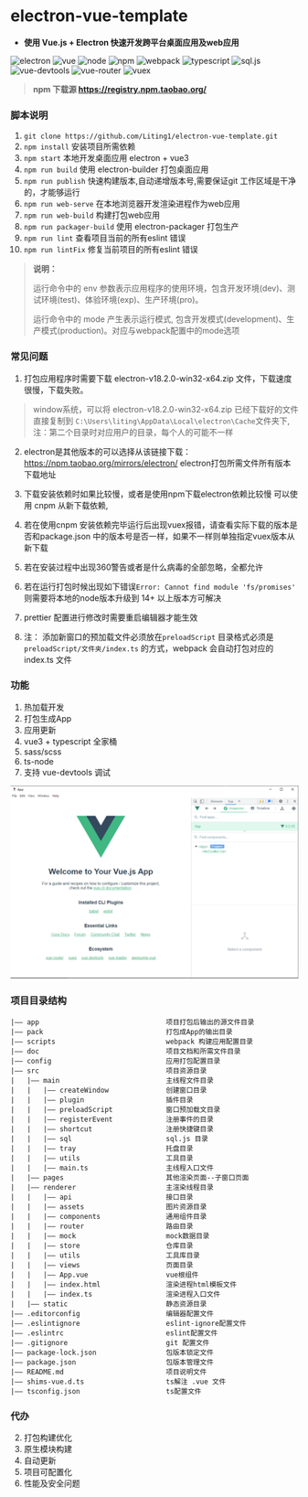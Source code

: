 # electron-vue-template

+ __使用 Vue.js + Electron 快速开发跨平台桌面应用及web应用__

![electron](https://img.shields.io/badge/electron-v18.2.0-blue)
![vue](https://img.shields.io/npm/v/vue?label=vue)
![node](https://img.shields.io/badge/node-v16.13.2-success)
![npm](https://img.shields.io/badge/npm-v8.1.2-success)
![webpack](https://img.shields.io/badge/webpack-v5.72.0-blue)
![typescript](https://img.shields.io/badge/typescript-v4.6.4-blue)
![sql.js](https://img.shields.io/badge/sql.js-v1.6.2-orange)
![vue-devtools](https://img.shields.io/badge/vue--devtools-v6.1.4-orange)
![vue-router](https://img.shields.io/badge/vue--router-v4.0.14-orange)
![vuex](https://img.shields.io/badge/vuex-v4.0.2-orange)

> __npm 下载源 https://registry.npm.taobao.org/__


### 脚本说明
1. `git clone https://github.com/Liting1/electron-vue-template.git`
2. `npm install` 安装项目所需依赖
3. `npm start` 本地开发桌面应用 electron + vue3
4. `npm run build` 使用 electron-builder 打包桌面应用
5. `npm run publish` 快速构建版本,自动递增版本号,需要保证git 工作区域是干净的，才能够运行
6. `npm run web-serve` 在本地浏览器开发渲染进程作为web应用
7. `npm run web-build` 构建打包web应用
8. `npm run packager-build` 使用 electron-packager 打包生产
9. `npm run lint` 查看项目当前的所有eslint 错误
10. `npm run lintFix` 修复当前项目的所有eslint 错误

> **说明：**
> 
> 运行命令中的 env 参数表示应用程序的使用环境，包含开发环境(dev)、测试环境(test)、体验环境(exp)、生产环境(pro)。
> 
> 运行命令中的 mode 产生表示运行模式, 包含开发模式(development)、生产模式(production)。对应与webpack配置中的mode选项

### 常见问题

1. 打包应用程序时需要下载 electron-v18.2.0-win32-x64.zip 文件，下载速度很慢，下载失败。
> window系统，可以将 electron-v18.2.0-win32-x64.zip 已经下载好的文件直接复制到 `C:\Users\liting\AppData\Local\electron\Cache`文件夹下, 注：第二个目录时对应用户的目录，每个人的可能不一样

2. electron是其他版本的可以选择从该链接下载：https://npm.taobao.org/mirrors/electron/ electron打包所需文件所有版本下载地址

3. 下载安装依赖时如果比较慢，或者是使用npm下载electron依赖比较慢
可以使用 cnpm 从新下载依赖,

4. 若在使用cnpm 安装依赖完毕运行后出现vuex报错，请查看实际下载的版本是否和package.json 中的版本号是否一样，如果不一样则单独指定vuex版本从新下载

5. 若在安装过程中出现360警告或者是什么病毒的全部忽略，全都允许

6. 若在运行打包时候出现如下错误`Error: Cannot find module 'fs/promises'` 则需要将本地的node版本升级到 14+ 以上版本方可解决

7. prettier 配置进行修改时需要重启编辑器才能生效

8. 注： 添加新窗口的预加载文件必须放在`preloadScript` 目录格式必须是 `preloadScript/文件夹/index.ts` 的方式，webpack 会自动打包对应的index.ts 文件


### 功能
1. 热加载开发
2. 打包生成App
3. 应用更新
5. vue3 + typescript 全家桶
7. sass/scss
8. ts-node
9. 支持 vue-devtools 调试

![view](./doc/image/view.png)

### 项目目录结构

```
|—— app                               项目打包后输出的源文件目录
|—— pack                              打包成App的输出目录
|—— scripts                           webpack 构建应用配置目录
|—— doc                               项目文档和所需文件目录
|—— config                            应用打包配置目录
|—— src                               项目资源目录
|   |—— main                          主线程文件目录
|   |   |—— createWindow              创建窗口目录
|   |   |—— plugin                    插件目录
|   |   |—— preloadScript             窗口预加载文目录
|   |   |—— registerEvent             注册事件的目录
|   |   |—— shortcut                  注册快捷键目录
|   |   |—— sql                       sql.js 目录
|   |   |—— tray                      托盘目录
|   |   |—— utils                     工具目录
|   |   |—— main.ts                   主线程入口文件
|   |—— pages                         其他渲染页面--子窗口页面
|   |—— renderer                      主渲染线程目录
|   |   |—— api                       接口目录
|   |   |—— assets                    图片资源目录
|   |   |—— components                通用组件目录
|   |   |—— router                    路由目录
|   |   |—— mock                      mock数据目录
|   |   |—— store                     仓库目录
|   |   |—— utils                     工具库目录
|   |   |—— views                     页面目录
|   |   |—— App.vue                   vue根组件
|   |   |—— index.html                渲染进程html模板文件
|   |   |—— index.ts                  渲染进程入口文件
|   |—— static                        静态资源目录
|—— .editorconfig                     编辑器配置文件
|—— .eslintignore                     eslint-ignore配置文件
|—— .eslintrc                         eslint配置文件
|—— .gitignore                        git 配置文件
|—— package-lock.json                 包版本锁定文件
|—— package.json                      包版本管理文件
|—— README.md                         项目说明文件
|—— shims-vue.d.ts                    ts解注 .vue 文件
|—— tsconfig.json                     ts配置文件

```

### 代办
2. 打包构建优化
3. 原生模块构建
4. 自动更新
5. 项目可配置化
6. 性能及安全问题
